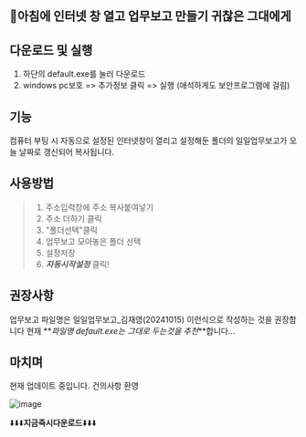 ## 🫠아침에 인터넷 창 열고 업무보고 만들기 귀찮은 그대에게

## 다운로드 및 실행

1. 하단의 default.exe를 눌러 다운로드
2. windows pc보호 => 추가정보 클릭 => 실행
   (애석하게도 보안프로그램에 걸림)

## 기능

컴퓨터 부팅 시 자동으로 설정된 인터넷창이 열리고
설정해둔 폴더의 일일업무보고가 오늘 날짜로 갱신되어 복사됩니다.

## 사용방법

> 1. 주소입력창에 주소 복사붙여넣기
> 2. 주소 더하기 클릭
> 3. "폴더선택"클릭
> 4. 업무보고 모아놓은 폴더 선택
> 5. 설정저장
> 6. **_자동시작설정_** 클릭!

## 권장사항

업무보고 파일명은
일일업무보고\_김재영(20241015)
이런식으로 작성하는 것을 권장합니다
현재 **_파일명 default.exe는 그대로 두는것을 추천_**합니다...

## 마치며

현재 업데이트 중입니다.
건의사항 환영

![image](./assets/cat.jpg)

⬇️⬇️⬇️**지금즉시다운로드**⬇️⬇️⬇️
